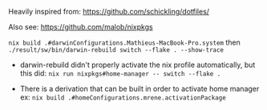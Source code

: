 Heavily inspired from: https://github.com/schickling/dotfiles/

Also see: https://github.com/malob/nixpkgs

`nix build .#darwinConfigurations.Mathieus-MacBook-Pro.system` then `./result/sw/bin/darwin-rebuild switch --flake . --show-trace`

- darwin-rebuild didn't properly activate the nix profile automatically, but this did: `nix run nixpkgs#home-manager -- switch --flake .`

- There is a derivation that can be built in order to activate home manager
ex: `nix build .#homeConfigurations.mrene.activationPackage`
